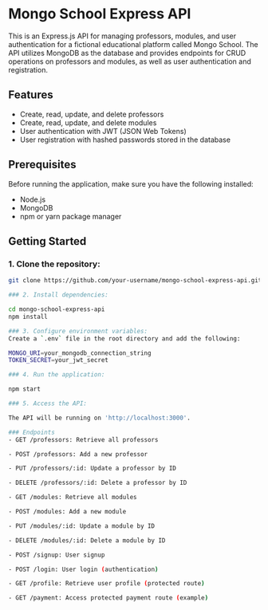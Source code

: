 # Mongo School Express API

This is an Express.js API for managing professors, modules, and user authentication for a fictional educational platform called Mongo School. The API utilizes MongoDB as the database and provides endpoints for CRUD operations on professors and modules, as well as user authentication and registration.

## Features

- Create, read, update, and delete professors
- Create, read, update, and delete modules
- User authentication with JWT (JSON Web Tokens)
- User registration with hashed passwords stored in the database

## Prerequisites

Before running the application, make sure you have the following installed:

- Node.js
- MongoDB
- npm or yarn package manager

## Getting Started

### 1. Clone the repository:

   ```bash
   git clone https://github.com/your-username/mongo-school-express-api.git

### 2. Install dependencies:

cd mongo-school-express-api
npm install

### 3. Configure environment variables:
Create a `.env` file in the root directory and add the following:

MONGO_URI=your_mongodb_connection_string
TOKEN_SECRET=your_jwt_secret

### 4. Run the application:

npm start

### 5. Access the API:

The API will be running on 'http://localhost:3000'.

### Endpoints
- GET /professors: Retrieve all professors

- POST /professors: Add a new professor

- PUT /professors/:id: Update a professor by ID

- DELETE /professors/:id: Delete a professor by ID

- GET /modules: Retrieve all modules

- POST /modules: Add a new module

- PUT /modules/:id: Update a module by ID

- DELETE /modules/:id: Delete a module by ID

- POST /signup: User signup

- POST /login: User login (authentication)

- GET /profile: Retrieve user profile (protected route)

- GET /payment: Access protected payment route (example)

